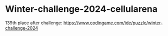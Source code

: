 # Winter-challenge-2024-cellularena
139th place after challenge: https://www.codingame.com/ide/puzzle/winter-challenge-2024
